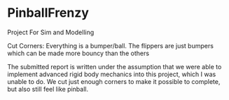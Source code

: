 # PinballFrenzy
Project For Sim and Modelling


Cut Corners: Everything is a bumper/ball. The flippers are just bumpers which can be made more bouncy than the others

The submitted report is written under the assumption that we were able to implement advanced rigid body mechanics into this project, which I was unable to do. We cut just enough corners to make it possible to complete, but also still feel like pinball.
